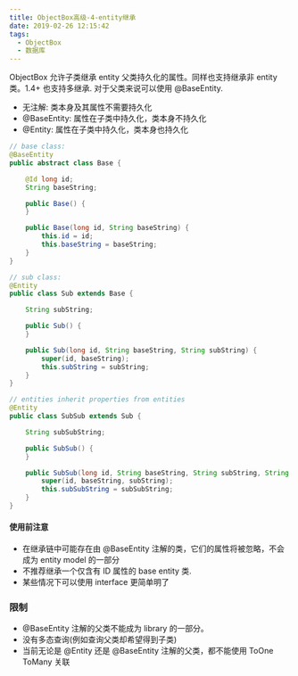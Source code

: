 ```yaml
---
title: ObjectBox高级-4-entity继承
date: 2019-02-26 12:15:42
tags:
  - ObjectBox
  - 数据库
---
```


ObjectBox 允许子类继承 entity 父类持久化的属性。同样也支持继承非 entity 类。1.4+ 也支持多继承.
对于父类来说可以使用 @BaseEntity.

- 无注解: 类本身及其属性不需要持久化
- @BaseEntity: 属性在子类中持久化，类本身不持久化
- @Entity: 属性在子类中持久化，类本身也持久化

```java
// base class:
@BaseEntity
public abstract class Base {

    @Id long id;
    String baseString;

    public Base() {
    }

    public Base(long id, String baseString) {
        this.id = id;
        this.baseString = baseString;
    }
}

// sub class:
@Entity
public class Sub extends Base {

    String subString;

    public Sub() {
    }

    public Sub(long id, String baseString, String subString) {
        super(id, baseString);
        this.subString = subString;
    }
}
```

```java
// entities inherit properties from entities
@Entity
public class SubSub extends Sub {

    String subSubString;

    public SubSub() {
    }

    public SubSub(long id, String baseString, String subString, String subSubString) {
        super(id, baseString, subString);
        this.subSubString = subSubString;
    }
}
```

#### 使用前注意

- 在继承链中可能存在由 @BaseEntity 注解的类，它们的属性将被忽略，不会成为 entity model 的一部分
- 不推荐继承一个仅含有 ID 属性的 base entity 类.
- 某些情况下可以使用 interface 更简单明了

### 限制

- @BaseEntity 注解的父类不能成为 library 的一部分。
- 没有多态查询(例如查询父类却希望得到子类)
- 当前无论是 @Entity 还是 @BaseEntity 注解的父类，都不能使用 ToOne ToMany 关联
